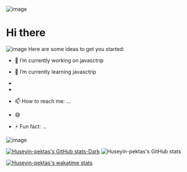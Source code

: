   ![image](https://camo.githubusercontent.com/8e51b9591bedfccc9e5a5d3f106ef81018b8ff8941af57a5abb8b46366e75e1a/68747470733a2f2f7777772e656d6f6a69616c6c2e636f6d2f696d616765732f36302f74656c656772616d2f31663931642e676966)
 <h1>Hi there </h1>



 ![image](https://camo.githubusercontent.com/8e51b9591bedfccc9e5a5d3f106ef81018b8ff8941af57a5abb8b46366e75e1a/68747470733a2f2f7777772e656d6f6a69616c6c2e636f6d2f696d616765732f36302f74656c656772616d2f31663931642e676966)
Here are some ideas to get you started:

- 🔭 I’m currently working on javasctrip
- 🌱 I’m currently learning javasctrip
- 
- 

- 📫 How to reach me: ...
- 😄 
- ⚡ Fun fact: ...

![image](https://user-images.githubusercontent.com/117089980/210376178-9e6bdfe9-e740-49d1-b517-20b414a45461.png)

[![Huseyin-pektas's GitHub stats-Dark](https://github-readme-stats.vercel.app/api?username=Huseyin-pektas&show_icons=true&theme=dark#gh-dark-mode-only)](https://github.com/anuraghazra/github-readme-stats#gh-dark-mode-only)
![Huseyin-pektas's GitHub stats](https://github-readme-stats.vercel.app/api?username=Huseyin-pektas&show_icons=true&theme=radical)


[![Huseyin-pektas's wakatime stats](https://github-readme-stats.vercel.app/api/wakatime?username=Huseyin-pektas)](https://github.com/Huseyin-pektas/github-readme-stats)
